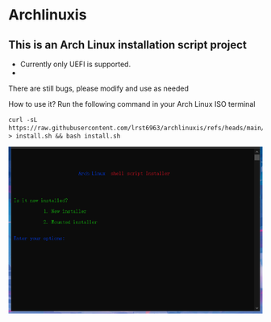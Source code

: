 # Archlinuxis
**This is an Arch Linux installation script project**
- 
- Currently only UEFI is supported.
- 
There are still bugs, please modify and use as needed

How to use it? Run the following command in your Arch Linux ISO terminal
``` shell
curl -sL https://raw.githubusercontent.com/lrst6963/archlinuxis/refs/heads/main/install.sh > install.sh && bash install.sh
```

![Test image](./image/tmp.png)
